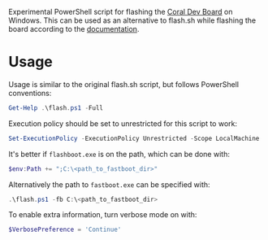 Experimental PowerShell script for flashing the [Coral Dev Board](https://coral.ai/products/dev-board) on Windows. This can be used as an alternative to flash.sh while flashing the board according to the [documentation](https://coral.ai/docs/dev-board/reflash/).

# Usage
Usage is similar to the original flash.sh script, but follows PowerShell conventions:
```powershell
Get-Help .\flash.ps1 -Full
```

Execution policy should be set to unrestricted for this script to work:
```powershell
Set-ExecutionPolicy -ExecutionPolicy Unrestricted -Scope LocalMachine
```

It's better if `flashboot.exe` is on the path, which can be done with:
```powershell
$env:Path += ";C:\<path_to_fastboot_dir>"
```

Alternatively the path to `fastboot.exe` can be specified with:
```powershell
.\flash.ps1 -fb C:\<path_to_fastboot_dir>
```

To enable extra information, turn verbose mode on with:
```powershell
$VerbosePreference = 'Continue'
```
